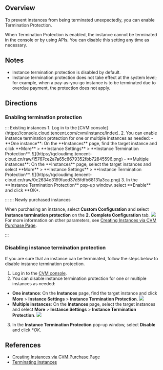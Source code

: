 ## Overview


To prevent instances from being terminated unexpectedly, you can enable Termination Protection.

When Termination Protection is enabled, the instance cannot be terminated in the console or by using APIs. You can disable this setting any time as necessary.

## Notes
- Instance termination protection is disabled by default. 
- Instance termination protection does not take effect at the system level; for example, when a pay-as-you-go instance is to be terminated due to overdue payment, the protection does not apply.


## Directions

### Enabling termination protection
<dx-tabs>
::: Existing instances
1. Log in to the [CVM console](https://console.cloud.tencent.com/cvm/instance/index).
2. You can enable instance termination protection for one or multiple instances as needed:
 - **One instance**:
On the **Instances** page, find the target instance and click **More** > **Instance Settings** > **Instance Termination Protection**.
![](https://qcloudimg.tencent-cloud.cn/raw/15767ce2a7a65c8679352fbb72845596.png)
 - **Multiple instances**:
On the **Instances** page, select the target instances and select **More** > **Instance Settings** > **Instance Termination Protection**.
![](https://qcloudimg.tencent-cloud.cn/raw/0c2634e3199faed37d5fdfb68131a3ca.png)
3. In the **Instance Termination Protection** pop-up window, select **Enable** and click **OK*.

:::
::: Newly purchased instances

When purchasing an instance, select **Custom Configuration** and select **Instance termination protection** on the **2. Complete Configuration** tab.
![](https://qcloudimg.tencent-cloud.cn/raw/610370e5d6e195a41e6d1536564dedd9.png)
<dx-alert infotype="explain" title="">
For more information on other parameters, see [Creating Instances via CVM Purchase Page](https://intl.cloud.tencent.com/document/product/213/4855).
</dx-alert>

:::
</dx-tabs>




### Disabling instance termination protection
If you are sure that an instance can be terminated, follow the steps below to disable instance termination protection.


1. Log in to the [CVM console](https://console.cloud.tencent.com/cvm/instance/index).
2. You can disable instance termination protection for one or multiple instances as needed:
 - **One instance**:
On the **Instances** page, find the target instance and click **More** > **Instance Settings** > **Instance Termination Protection**.
![](https://qcloudimg.tencent-cloud.cn/raw/15767ce2a7a65c8679352fbb72845596.png)
 - **Multiple instances**:
On the **Instances** page, select the target instances and select **More** > **Instance Settings** > **Instance Termination Protection**.
![](https://qcloudimg.tencent-cloud.cn/raw/0c2634e3199faed37d5fdfb68131a3ca.png)
3. In the **Instance Termination Protection** pop-up window, select **Disable** and click **OK*.



## References
- [Creating Instances via CVM Purchase Page](https://intl.cloud.tencent.com/document/product/213/4855)
- [Terminating Instances](https://intl.cloud.tencent.com/document/product/213/4930)
